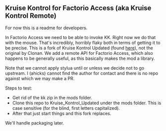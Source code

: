 ## Kruise Kontrol for Factorio Access (aka Kruise Kontrol Remote)

For now this is a readme for developers.

In Factorio Access we need to be able to invoke KK.  Right now we do that with
the mouse.  That's incredibly, horribly flaky both in terms of getting it to be
precise.  This is a fork of Kruise Kontrol Updated (found
[here](https://mods.factorio.com/mod/Kruise_Kontrol_Updated)), not the original
by Clonan.  We add a remote API for Factorio Access, which also happens to be
generally useful, as this basically makes the mod a library.

Note that we cannot apply stylua until or unless we decide not to go upstream. I
(ahicks) cannot find the author for contact and there is no repo against which
we may make a PR.

Steps to test:

- Get rid of the kk zip in the mods folder.
- Clone this repo to Kruise_Kontrol_Updated under the mods folder.  This is case
  sensitive (for the blind, first letters capitalized).
- After that just start things and this fork replaces.

We'll handle packaging later.